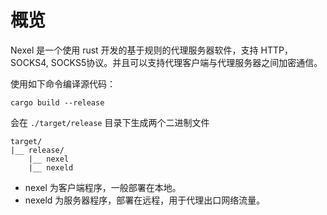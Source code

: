 # 概览
Nexel 是一个使用 rust 开发的基于规则的代理服务器软件，支持 HTTP，SOCKS4, SOCKS5协议。并且可以支持代理客户端与代理服务器之间加密通信。

使用如下命令编译源代码：
```shell
cargo build --release
```
会在 ``./target/release`` 目录下生成两个二进制文件
```shell
target/
|__ release/
    |__ nexel
    |__ nexeld
```
- nexel 为客户端程序，一般部署在本地。
- nexeld 为服务器程序，部署在远程，用于代理出口网络流量。
